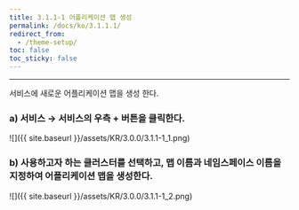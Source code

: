 ```yaml
---
title: 3.1.1-1 어플리케이션 맵 생성
permalink: /docs/ko/3.1.1.1/
redirect_from:
  - /theme-setup/
toc: false
toc_sticky: false
---
```


---
서비스에 새로운 어플리케이션 맵을 생성 한다.

### a\) 서비스 → 서비스의 우측 + 버튼을 클릭한다.
![]({{ site.baseurl }}/assets/KR/3.0.0/3.1.1-1_1.png)

### b\) 사용하고자 하는 클러스터를 선택하고, 맵 이름과 네임스페이스 이름을 지정하여 어플리케이션 맵을 생성한다.
![]({{ site.baseurl }}/assets/KR/3.0.0/3.1.1-1_2.png)
